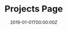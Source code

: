 ---
title: "Projects Page"  # Add a page title.
summary: "Hello!"  # Add a page description.
date: "2019-01-01T00:00:00Z"  # Add today's date.
headless: false
type: "widget_page"  # Page type is a Widget Page
---